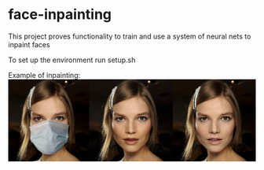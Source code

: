 # face-inpainting

This project proves functionality to train and use a system of neural nets to inpaint faces

To set up the environment run setup.sh

Example of inpainting:
![alt text](fig/example.png "Example")




